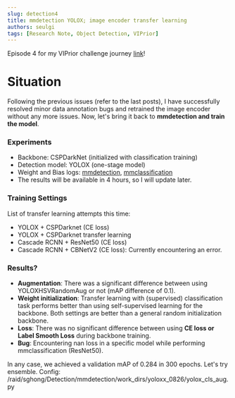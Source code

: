 ```yaml
---
slug: detection4
title: mmdetection YOLOX; image encoder transfer learning
authors: seulgi
tags: [Research Note, Object Detection, VIPrior]
---
```



Episode 4 for my VIPrior challenge journey [link](https://vipriors.github.io/)!

<!--truncate-->


# Situation
Following the previous issues (refer to the last posts), I have successfully resolved minor data annotation bugs and retrained the image encoder without any more issues. Now, let's bring it back to **mmdetection and train the model**.


### Experiments
- Backbone: CSPDarkNet (initialized with classification training)
- Detection model: YOLOX (one-stage model)
- Weight and Bias logs: [mmdetection](https://wandb.ai/sghong/MMDetection-tutorial?workspace=user-sghong), [mmclassification](https://wandb.ai/sghong/MMcls-challenge?workspace=user-sghong)
- The results will be available in 4 hours, so I will update later.


### Training Settings
List of transfer learning attempts this time:
- YOLOX + CSPDarknet (CE loss)
- YOLOX + CSPDarknet transfer learning
- Cascade RCNN + ResNet50 (CE loss)
- Cascade RCNN + CBNetV2 (CE loss): Currently encountering an error.

### Results?
- **Augmentation**: There was a significant difference between using YOLOXHSVRandomAug or not (mAP difference of 0.1).
- **Weight initialization**: Transfer learning with (supervised) classification task performs better than using self-supervised learning for the backbone. Both settings are better than a general random initialization backbone.
- **Loss**: There was no significant difference between using **CE loss or Label Smooth Loss** during backbone training.
- **Bug**: Encountering nan loss in a specific model while performing mmclassification (ResNet50).



In any case, we achieved a validation mAP of 0.284 in 300 epochs.
Let's try ensemble.
Config: /raid/sghong/Detection/mmdetection/work_dirs/yoloxx_0826/yolox_cls_aug.py